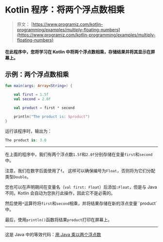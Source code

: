 # Kotlin 程序：将两个浮点数相乘

> 原文： [https://www.programiz.com/kotlin-programming/examples/multiply-floating-numbers](https://www.programiz.com/kotlin-programming/examples/multiply-floating-numbers)

#### 在此程序中，您将学习在 Kotlin 中将两个浮点数相乘，存储结果并将其显示在屏幕上。

## 示例：两个浮点数相乘

```kt
fun main(args: Array<String>) {

    val first = 1.5f
    val second = 2.0f

    val product = first * second

    println("The product is: $product")
}
```

运行该程序时，输出为：

```kt
The product is: 3.0
```

* * *

在上面的程序中，我们有两个浮点数`1.5f`和`2.0f`分别存储在变量`first`和`second`中。

注意，我们在数字后面使用了`f`。 这样可以确保编号为`Float`，否则将为它们分配类型`Double`。

您也可以在声明期间在变量名（`val first: Float`）后添加`:Float`，但是与 Java 不同，Kotlin 会自动为您执行此操作，因此它不是必需的。

然后使用`*`运算符将`first`和`second`相乘，并将结果存储在新的浮点变量``product`中。

最后，使用`println()`函数将结果`product`打印在屏幕上。

* * *

这是 Java 中的等效代码：[用 Java 乘以两个浮点数](/java-programming/examples/multiply-floating-numbers "Java Program to Multiply two Floating Point Numbers")